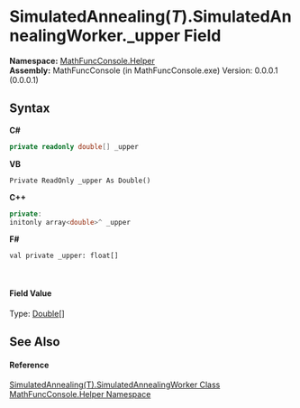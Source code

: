 # SimulatedAnnealing(*T*).SimulatedAnnealingWorker._upper Field
 

**Namespace:**&nbsp;<a href="f9a8a21e-a3ba-4ebe-fd07-6ca1953f5cbf">MathFuncConsole.Helper</a><br />**Assembly:**&nbsp;MathFuncConsole (in MathFuncConsole.exe) Version: 0.0.0.1 (0.0.0.1)

## Syntax

**C#**<br />
``` C#
private readonly double[] _upper
```

**VB**<br />
``` VB
Private ReadOnly _upper As Double()
```

**C++**<br />
``` C++
private:
initonly array<double>^ _upper
```

**F#**<br />
``` F#
val private _upper: float[]
```

<br />

#### Field Value
Type: <a href="http://msdn2.microsoft.com/en-us/library/643eft0t" target="_blank">Double</a>[]

## See Also


#### Reference
<a href="2609eb2a-f400-e89c-678a-912c738888d6">SimulatedAnnealing(T).SimulatedAnnealingWorker Class</a><br /><a href="f9a8a21e-a3ba-4ebe-fd07-6ca1953f5cbf">MathFuncConsole.Helper Namespace</a><br />